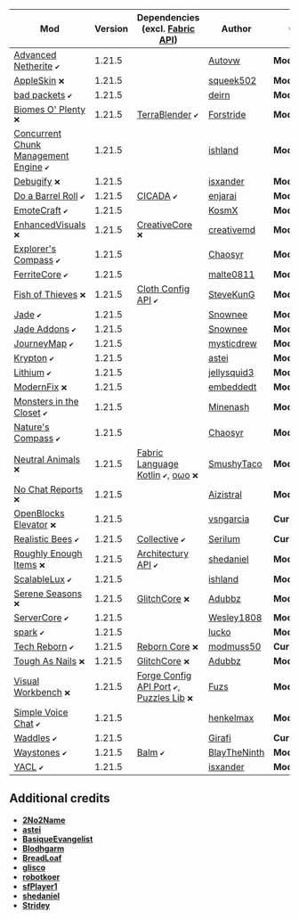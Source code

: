 | Mod | Version | Dependencies (excl. [Fabric API][url-fabric-api])| Author | CDN |
|-----|---------|--------------------------------------------------|--------|-----|
| [Advanced Netherite][url-advanced-netherite] `✔️` | 1.21.5 | | [Autovw][url-Autovw] | __Modrinth__ |
| [AppleSkin][url-appleskin] `❌` | 1.21.5 | | [squeek502][url-squeek502] | __Modrinth__ |
| [bad packets][url-bad-packets] `✔️` | 1.21.5 | | [deirn][url-deirn] | __Modrinth__ |
| [Biomes O' Plenty][url-biomes-o-plenty] `❌` | 1.21.5 | [TerraBlender][url-terrablender] `✔️` | [Forstride][url-Forstride] | __Modrinth__ |
| [Concurrent Chunk Management Engine][url-concurrent-chunk-management-engine] `✔️` | 1.21.5 | | [ishland][url-ishland] | __Modrinth__ |
| [Debugify][url-debugify] `❌` | 1.21.5 | | [isxander][url-isxander] | __Modrinth__ |
| [Do a Barrel Roll][url-do-a-barrel-roll] `✔️` | 1.21.5 | [CICADA][url-cicada] `✔️` | [enjarai][url-enjarai] | __Modrinth__ |
| [EmoteCraft][url-emotecraft] `✔️` | 1.21.5 | | [KosmX][url-kosmx] | __Modrinth__ |
| [EnhancedVisuals][url-enhancedvisuals] `❌` | 1.21.5 | [CreativeCore][url-creativecore] `❌` | [creativemd][url-creativemd] | __Modrinth__ |
| [Explorer's Compass][url-explorers-compass] `✔️` | 1.21.5 | | [Chaosyr][url-chaosyr] | __Modrinth__ |
| [FerriteCore][url-ferritecore] `✔️` | 1.21.5 | | [malte0811][url-malte0811] | __Modrinth__ |
| [Fish of Thieves][url-fish-of-thieves] `❌` | 1.21.5 | [Cloth Config API][url-cloth-config-api] `✔️` | [SteveKunG][url-stevekung] | __Modrinth__ |
| [Jade][url-jade] `✔️` | 1.21.5 | | [Snownee][url-snownee] | __Modrinth__ |
| [Jade Addons][url-jade-addons] `✔️` | 1.21.5 | | [Snownee][url-snownee] | __Modrinth__ |
| [JourneyMap][url-journeymap] `✔️` | 1.21.5 | | [mysticdrew][url-mysticdrew] | __Modrinth__ |
| [Krypton][url-krypton] `✔️` | 1.21.5 | | [astei][url-astei] | __Modrinth__ |
| [Lithium][url-lithium] `✔️` | 1.21.5 | | [jellysquid3][url-jellysquid3] | __Modrinth__ |
| [ModernFix][url-modernfix] `❌` | 1.21.5 | | [embeddedt][url-embeddedt] | __Modrinth__ |
| [Monsters in the Closet][url-monsters-in-the-closet] `✔️` | 1.21.5 | | [Minenash][url-minenash] | __Modrinth__ |
| [Nature's Compass][url-natures-compass] `✔️` | 1.21.5 | | [Chaosyr][url-chaosyr] | __Modrinth__ |
| [Neutral Animals][url-neutral-animals] `❌` | 1.21.5 | [Fabric Language Kotlin][url-fabric-language-kotlin] `✔️`, [oωo][url-owo-lib] `❌` | [SmushyTaco][url-smushytaco] | __Modrinth__ |
| [No Chat Reports][url-no-chat-reports] `❌` | 1.21.5 | | [Aizistral][url-aizistral] | __Modrinth__ |
| [OpenBlocks Elevator][url-openblocks-elevator] `❌` | 1.21.5 | | [vsngarcia][url-vsngarcia] | __CurseForge__ |
| [Realistic Bees][url-realistic-bees] `✔️` | 1.21.5 | [Collective][url-collective] `✔️` | [Serilum][url-serilum] | __CurseForge__ |
| [Roughly Enough Items][url-roughly-enough-items] `❌` | 1.21.5 | [Architectury API][url-architectury-api] `✔️` | [shedaniel][url-shedaniel] | __Modrinth__ |
| [ScalableLux][url-scalablelux] `✔️` | 1.21.5 | | [ishland][url-ishland] | __Modrinth__ |
| [Serene Seasons][url-serene-seasons] `❌` | 1.21.5 | [GlitchCore][url-glitchcore] `❌` | [Adubbz][url-adubbz] | __Modrinth__ |
| [ServerCore][url-servercore] `✔️` | 1.21.5 | | [Wesley1808][url-wesley1808] | __Modrinth__ |
| [spark][url-spark] `✔️` | 1.21.5 | | [lucko][url-lucko] | __Modrinth__ |
| [Tech Reborn][url-tech-reborn] `✔️` | 1.21.5 | [Reborn Core][url-reborn-core] `❌` | [modmuss50][url-modmuss50] | __CurseForge__ |
| [Tough As Nails][url-tough-as-nails] `❌` | 1.21.5 | [GlitchCore][url-glitchcore] `❌` | [Adubbz][url-adubbz] | __Modrinth__ |
| [Visual Workbench][url-visual-workbench] `❌` | 1.21.5 | [Forge Config API Port][url-forge-config-api-port] `✔️`, [Puzzles Lib][url-puzzles-lib] `❌` | [Fuzs][url-fuzs] | __Modrinth__ |
| [Simple Voice Chat][url-simple-voice-chat] `✔️` | 1.21.5 | | [henkelmax][url-henkelmax] | __Modrinth__ |
| [Waddles][url-waddles] `✔️` | 1.21.5 | | [Girafi][url-girafi] | __CurseForge__ |
| [Waystones][url-waystones] `✔️` | 1.21.5 | [Balm][url-balm] `✔️` | [BlayTheNinth][url-blaytheninth] | __Modrinth__ |
| [YACL][url-yacl] `✔️` | 1.21.5 | | [isxander][url-isxander] | __Modrinth__ |

## Additional credits
- [__2No2Name__][url-2no2name]
- [__astei__][url-astei]
- [__BasiqueEvangelist__][url-basiqueevangelist]
- [__Blodhgarm__][url-blodhgarm]
- [__BreadLoaf__][url-breadloaf]
- [__glisco__][url-glisco]
- [__robotkoer__][url-robotkoer]
- [__sfPlayer1__][url-sfplayer1]
- [__shedaniel__][url-shedaniel]
- [__Stridey__][url-stridey]

<!-- loaders -->
[url-fabric]: <https://maven.fabricmc.net/net/fabricmc/fabric-installer/1.0.1/fabric-installer-1.0.1.jar>
<!-- authors -->
[url-2no2name]: <https://modrinth.com/user/2No2Name>
[url-adubbz]: <https://modrinth.com/user/Adubbz>
[url-astei]: <https://modrinth.com/user/astei>
[url-autovw]: <https://modrinth.com/user/Autovw>
[url-aizistral]: <https://modrinth.com/user/Aizistral>
[url-basiqueevangelist]: <https://modrinth.com/user/BasiqueEvangelist>
[url-blaytheninth]: <https://modrinth.com/user/BlayTheNinth>
[url-blodhgarm]: <https://modrinth.com/user/Blodhgarm>
[url-breadloaf]: <https://modrinth.com/user/BreadLoaf>
[url-chaosyr]: <https://modrinth.com/user/Chaosyr>
[url-creativemd]: <https://modrinth.com/user/creativemd>
[url-deirn]: <https://modrinth.com/user/deirn>
[url-dima-dencep]: <https://modrinth.com/user/dima_dencep>
[url-duplexsystem]: <https://modrinth.com/user/duplexsystem>
[url-embeddedt]: <https://modrinth.com/user/embeddedt>
[url-enjarai]: <https://modrinth.com/user/enjarai>
[url-forstride]: <https://modrinth.com/user/Forstride>
[url-fuzs]: <https://modrinth.com/user/Fuzs>
[url-girafi]: <https://www.curseforge.com/members/girafi>
[url-glisco]: <https://modrinth.com/user/glisco>
[url-henkelmax]: <https://modrinth.com/user/henkelmax>
[url-ishland]: <https://modrinth.com/user/ishland>
[url-isxander]: <https://modrinth.com/user/isxander>
[url-jellysquid3]: <https://modrinth.com/user/jellysquid3>
[url-kosmx]: <https://modrinth.com/user/KosmX>
[url-lucko]: <https://modrinth.com/user/lucko>
[url-malte0811]: <https://modrinth.com/user/malte0811>
[url-minenash]: <https://modrinth.com/user/Minenash>
[url-modmuss50]: <https://modrinth.com/user/modmuss50>
[url-mysticdrew]: <https://modrinth.com/user/mysticdrew>
[url-robotkoer]: <https://modrinth.com/user/robotkoer>
[url-serilum]: <https://modrinth.com/user/Serilum>
[url-sfplayer1]: <https://modrinth.com/user/sfPlayer1>
[url-shedaniel]: <https://modrinth.com/user/shedaniel>
[url-smushytaco]: <https://modrinth.com/user/SmushyTaco>
[url-snownee]: <https://modrinth.com/user/Snownee>
[url-stevekung]: <https://modrinth.com/user/SteveKunG>
[url-stridey]: <https://modrinth.com/user/Stridey>
[url-squeek502]: <https://modrinth.com/user/squeek502>
[url-vsngarcia]: <https://www.curseforge.com/members/vsngarcia>
[url-wesley1808]: <https://www.curseforge.com/members/Wesley1808>
<!-- mods -->
[url-advanced-netherite]: <https://cdn.modrinth.com/data/CFX9ftUJ/versions/ktpNQJ54/advancednetherite-fabric-2.2.3-1.21.5.jar>
[url-appleskin]: <https://cdn.modrinth.com/data/EsAfCjCV/versions/cHQjeYVS/appleskin-fabric-mc1.21.3-3.0.6.jar>
[url-architectury-api]: <https://www.curseforge.com/minecraft/mc-mods/architectury-api/download/6351683>
[url-bad-packets]: <https://cdn.modrinth.com/data/ftdbN0KK/versions/hjhT2sMz/badpackets-fabric-0.8.2.jar>
[url-balm]: <https://cdn.modrinth.com/data/MBAkmtvl/versions/JwhBL8Nb/balm-fabric-1.21.5-21.5.8.jar>
[url-biomes-o-plenty]: <https://cdn.modrinth.com/data/HXF82T3G/versions/fnWSrWtY/BiomesOPlenty-fabric-1.21.4-21.4.0.22.jar>
[url-cicada]: <https://cdn.modrinth.com/data/IwCkru1D/versions/PgAWAiwk/cicada-lib-0.11.9%2B1.21.5-and-above.jar>
[url-cloth-config-api]: <https://cdn.modrinth.com/data/9s6osm5g/versions/qA00xo1O/cloth-config-18.0.145-fabric.jar>
[url-collective]: <https://cdn.modrinth.com/data/e0M1UDsY/versions/i0vDgxqx/collective-1.21.5-7.99.jar>
[url-concurrent-chunk-management-engine]: <https://cdn.modrinth.com/data/VSNURh3q/versions/stzC1jlZ/c2me-fabric-mc1.21.5-0.3.2%2Balpha.0.66.jar>
[url-creativecore]: <https://cdn.modrinth.com/data/OsZiaDHq/versions/ixu9AXyq/CreativeCore_FABRIC_v2.12.35_mc1.21.4.jar>
[url-debugify]: <https://cdn.modrinth.com/data/QwxR6Gcd/versions/yjpSgPEw/Debugify-1.21.4%2B1.1.jar>
[url-do-a-barrel-roll]: <https://cdn.modrinth.com/data/6FtRfnLg/versions/V0e6gDT5/do_a_barrel_roll-fabric-3.8.1%2B1.21.5.jar>
[url-emotecraft]: <https://cdn.modrinth.com/data/pZ2wrerK/versions/fqyj29ZM/emotecraft-fabric-for-MC1.21.5-rc1-2.6.0-a.build.87.jar>
[url-enhancedvisuals]: <https://cdn.modrinth.com/data/KjL0jE2w/versions/2HAAAG2J/EnhancedVisuals_FABRIC_v1.8.17_mc1.21.4.jar>
[url-explorers-compass]: <https://cdn.modrinth.com/data/RV1qfVQ8/versions/UOwcEqa6/ExplorersCompass-1.21.5-2.2.6-fabric.jar>
[url-fabric-api]: <https://cdn.modrinth.com/data/P7dR8mSH/versions/rYSz5dRU/fabric-api-0.119.6%2B1.21.5.jar>
[url-fabric-language-kotlin]: <https://cdn.modrinth.com/data/Ha28R6CL/versions/E4WyjCxJ/fabric-language-kotlin-1.13.2%2Bkotlin.2.1.20.jar>
[url-ferritecore]: <https://cdn.modrinth.com/data/uXXizFIs/versions/CtMpt7Jr/ferritecore-8.0.0-fabric.jar>
[url-fish-of-thieves]: <https://cdn.modrinth.com/data/BzOTnuqM/versions/L7kKDJaE/fish_of_thieves-mc1.21.4-v4.0.3-fabric.jar>
[url-forge-config-api-port]: <https://cdn.modrinth.com/data/ohNO6lps/versions/mlQdrgSO/ForgeConfigAPIPort-v21.5.1-1.21.5-Fabric.jar>
[url-glitchcore]: <https://cdn.modrinth.com/data/s3dmwKy5/versions/gBxcKjMS/GlitchCore-fabric-1.21.4-2.3.0.4.jar>
[url-jade]: <https://cdn.modrinth.com/data/nvQzSEkH/versions/OD4lLSAh/Jade-1.21.5-Fabric-18.0.1.jar>
[url-jade-addons]: <https://cdn.modrinth.com/data/fThnVRli/versions/xtWiiv5X/JadeAddons-1.21.1-Fabric-6.0.3.jar>
[url-journeymap]: <https://cdn.modrinth.com/data/lfHFW1mp/versions/SqO7bu9L/journeymap-fabric-1.21.5-6.0.0-beta.43.jar>
[url-krypton]: <https://cdn.modrinth.com/data/fQEb0iXm/versions/neW85eWt/krypton-0.2.9.jar>
[url-lithium]: <https://cdn.modrinth.com/data/gvQqBUqZ/versions/nhc57Td2/lithium-fabric-0.16.0%2Bmc1.21.5.jar>
[url-modernfix]: <https://cdn.modrinth.com/data/nmDcB62a/versions/ZGxQddYr/modernfix-fabric-5.20.3%2Bmc1.21.4.jar>
[url-monsters-in-the-closet]: <https://cdn.modrinth.com/data/GMA8jFBD/versions/57WSUc6t/monsters-in-the-closet-1.0.3%2B1.21.2.jar>
[url-natures-compass]: <https://cdn.modrinth.com/data/fPetb5Kh/versions/FtXoG4cB/NaturesCompass-1.21.5-2.2.8-fabric.jar>
[url-neutral-animals]: <https://cdn.modrinth.com/data/w1AXlLHd/versions/Uzy8fWaG/neutral-animals-1.2.10.jar>
[url-no-chat-reports]: <https://cdn.modrinth.com/data/qQyHxfxd/versions/9xt05630/NoChatReports-FABRIC-1.21.4-v2.11.0.jar>
[url-openblocks-elevator]: <https://www.curseforge.com/minecraft/mc-mods/openblocks-elevator/download/5990832>
[url-owo-lib]: <https://cdn.modrinth.com/data/ccKDOlHs/versions/kNCPPFb2/owo-lib-0.12.20%2B1.21.4.jar>
[url-puzzles-lib]: <https://cdn.modrinth.com/data/QAGBst4M/versions/MITyEk30/PuzzlesLib-v21.4.13-1.21.4-Fabric.jar>
[url-reborn-core]: <https://www.curseforge.com/minecraft/mc-mods/reborncore/download/6136161>
[url-realistic-bees]: <https://cdn.modrinth.com/data/tG6HkcWx/versions/GVwEXbqy/realisticbees-1.21.5-4.1.jar>
[url-roughly-enough-items]: <https://cdn.modrinth.com/data/nfn13YXA/versions/EJdFrEjD/RoughlyEnoughItems-18.0.800-fabric.jar>
[url-scalablelux]: <https://cdn.modrinth.com/data/Ps1zyz6x/versions/UueJNiJn/ScalableLux-0.1.3%2Bbeta.1%2Bfabric.4039a8d-all.jar>
[url-serene-seasons]: <https://cdn.modrinth.com/data/e0bNACJD/versions/qanVNGyt/SereneSeasons-fabric-1.21.4-10.4.0.6.jar>
[url-servercore]: <https://cdn.modrinth.com/data/4WWQxlQP/versions/whVgWjOT/servercore-fabric-1.5.9%2B1.21.5.jar>
[url-spark]: <https://cdn.modrinth.com/data/l6YH9Als/versions/NURCAL12/spark-1.10.128-fabric.jar>
[url-tech-reborn]: <https://www.curseforge.com/minecraft/mc-mods/techreborn/download/6347878>
[url-terrablender]: <https://cdn.modrinth.com/data/kkmrDlKT/versions/Gj73DHgF/TerraBlender-fabric-1.21.5-5.0.0.0.jar>
[url-tough-as-nails]: <https://cdn.modrinth.com/data/ge1sOdFH/versions/Ut7LTr3M/ToughAsNails-fabric-1.21.4-10.4.0.3.jar>
[url-simple-voice-chat]: <https://cdn.modrinth.com/data/9eGKb6K1/versions/8NDcr1mc/voicechat-fabric-1.21.5-2.5.28.jar>
[url-visual-workbench]: <https://cdn.modrinth.com/data/kfqD1JRw/versions/eEmPD3gO/VisualWorkbench-v21.4.1-1.21.4-Fabric.jar>
[url-waddles]: <https://www.curseforge.com/minecraft/mc-mods/waddles/download/6353427>
[url-waystones]: <https://cdn.modrinth.com/data/LOpKHB2A/versions/ca46XnXg/waystones-fabric-1.21.5-21.5.1.jar>
[url-yacl]: <https://cdn.modrinth.com/data/1eAoo2KR/versions/5yBEzonb/yet_another_config_lib_v3-3.6.6%2B1.21.5-fabric.jar>

